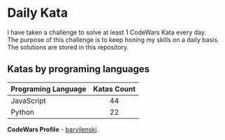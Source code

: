 # Daily Kata

I have taken a challenge to solve at least 1 CodeWars Kata every day.  
The purpose of this challenge is to keep honing my skills on a daily basis.  
The solutions are stored in this repository.

## Katas by programing languages

| Programing Language | Katas Count |
| ------------------- | :---------: |
| JavaScript          |          44 |
| Python              |          22 |


**CodeWars Profile** - [barvilenski](https://www.codewars.com/users/vbarv24).
